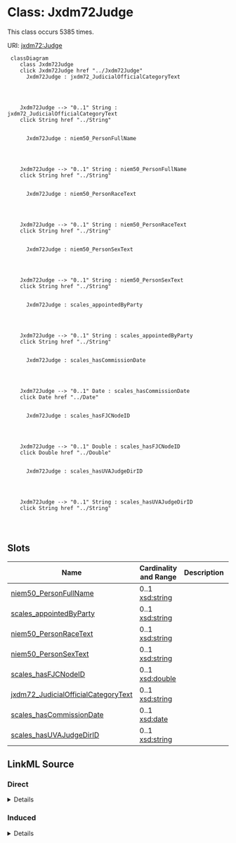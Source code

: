 

# Class: Jxdm72Judge




This class occurs 5385 times.


URI: [jxdm72:Judge](http://release.niem.gov/niem/domains/jxdm/7.2/Judge)






```mermaid
 classDiagram
    class Jxdm72Judge
    click Jxdm72Judge href "../Jxdm72Judge"
      Jxdm72Judge : jxdm72_JudicialOfficialCategoryText
        
          
    
    
    Jxdm72Judge --> "0..1" String : jxdm72_JudicialOfficialCategoryText
    click String href "../String"

        
      Jxdm72Judge : niem50_PersonFullName
        
          
    
    
    Jxdm72Judge --> "0..1" String : niem50_PersonFullName
    click String href "../String"

        
      Jxdm72Judge : niem50_PersonRaceText
        
          
    
    
    Jxdm72Judge --> "0..1" String : niem50_PersonRaceText
    click String href "../String"

        
      Jxdm72Judge : niem50_PersonSexText
        
          
    
    
    Jxdm72Judge --> "0..1" String : niem50_PersonSexText
    click String href "../String"

        
      Jxdm72Judge : scales_appointedByParty
        
          
    
    
    Jxdm72Judge --> "0..1" String : scales_appointedByParty
    click String href "../String"

        
      Jxdm72Judge : scales_hasCommissionDate
        
          
    
    
    Jxdm72Judge --> "0..1" Date : scales_hasCommissionDate
    click Date href "../Date"

        
      Jxdm72Judge : scales_hasFJCNodeID
        
          
    
    
    Jxdm72Judge --> "0..1" Double : scales_hasFJCNodeID
    click Double href "../Double"

        
      Jxdm72Judge : scales_hasUVAJudgeDirID
        
          
    
    
    Jxdm72Judge --> "0..1" String : scales_hasUVAJudgeDirID
    click String href "../String"

        
      
```




<!-- no inheritance hierarchy -->


## Slots

| Name | Cardinality and Range | Description | Inheritance | Occurrences |
| ---  | --- | --- | --- | --- |
| [niem50_PersonFullName](../slots/niem50_PersonFullName.md) | 0..1 <br/> [xsd:string](http://www.w3.org/2001/XMLSchema#string) |  <br/>  | direct | 5385 |
| [scales_appointedByParty](../slots/scales_appointedByParty.md) | 0..1 <br/> [xsd:string](http://www.w3.org/2001/XMLSchema#string) |  <br/>  | direct | 3912 |
| [niem50_PersonRaceText](../slots/niem50_PersonRaceText.md) | 0..1 <br/> [xsd:string](http://www.w3.org/2001/XMLSchema#string) |  <br/>  | direct | 3762 |
| [niem50_PersonSexText](../slots/niem50_PersonSexText.md) | 0..1 <br/> [xsd:string](http://www.w3.org/2001/XMLSchema#string) |  <br/>  | direct | 3762 |
| [scales_hasFJCNodeID](../slots/scales_hasFJCNodeID.md) | 0..1 <br/> [xsd:double](http://www.w3.org/2001/XMLSchema#double) |  <br/>  | direct | 3855 |
| [jxdm72_JudicialOfficialCategoryText](../slots/jxdm72_JudicialOfficialCategoryText.md) | 0..1 <br/> [xsd:string](http://www.w3.org/2001/XMLSchema#string) |  <br/>  | direct | 5385 |
| [scales_hasCommissionDate](../slots/scales_hasCommissionDate.md) | 0..1 <br/> [xsd:date](http://www.w3.org/2001/XMLSchema#date) |  <br/>  | direct | 4257 |
| [scales_hasUVAJudgeDirID](../slots/scales_hasUVAJudgeDirID.md) | 0..1 <br/> [xsd:string](http://www.w3.org/2001/XMLSchema#string) |  <br/>  | direct | 988 |














## LinkML Source

<!-- TODO: investigate https://stackoverflow.com/questions/37606292/how-to-create-tabbed-code-blocks-in-mkdocs-or-sphinx -->

### Direct

<details>

```yaml
name: jxdm72_Judge
from_schema: okns:scales-kg
rank: 1000
slots:
- niem50_PersonFullName
- scales_appointedByParty
- niem50_PersonRaceText
- niem50_PersonSexText
- scales_hasFJCNodeID
- jxdm72_JudicialOfficialCategoryText
- scales_hasCommissionDate
- scales_hasUVAJudgeDirID
class_uri: jxdm72:Judge

```
</details>

### Induced

<details>

```yaml
name: jxdm72_Judge
from_schema: okns:scales-kg
rank: 1000
attributes:
  niem50_PersonFullName:
    name: niem50_PersonFullName
    from_schema: okns:scales-kg
    rank: 1000
    slot_uri: niem50:PersonFullName
    alias: niem50_PersonFullName
    owner: jxdm72_Judge
    domain_of:
    - jxdm72_Attorney
    - jxdm72_CaseDefendantParty
    - jxdm72_CaseDefenseAttorney
    - jxdm72_CaseInitiatingAttorney
    - jxdm72_CaseJudge
    - jxdm72_Judge
    - scales_Party
    range: string
  scales_appointedByParty:
    name: scales_appointedByParty
    from_schema: okns:scales-kg
    rank: 1000
    slot_uri: scales:appointedByParty
    alias: scales_appointedByParty
    owner: jxdm72_Judge
    domain_of:
    - jxdm72_Judge
    range: string
  niem50_PersonRaceText:
    name: niem50_PersonRaceText
    from_schema: okns:scales-kg
    rank: 1000
    slot_uri: niem50:PersonRaceText
    alias: niem50_PersonRaceText
    owner: jxdm72_Judge
    domain_of:
    - jxdm72_CaseDefendantParty
    - jxdm72_Judge
    - niem50_Person
    range: string
  niem50_PersonSexText:
    name: niem50_PersonSexText
    from_schema: okns:scales-kg
    rank: 1000
    slot_uri: niem50:PersonSexText
    alias: niem50_PersonSexText
    owner: jxdm72_Judge
    domain_of:
    - jxdm72_Judge
    range: string
  scales_hasFJCNodeID:
    name: scales_hasFJCNodeID
    from_schema: okns:scales-kg
    rank: 1000
    slot_uri: scales:hasFJCNodeID
    alias: scales_hasFJCNodeID
    owner: jxdm72_Judge
    domain_of:
    - jxdm72_Judge
    range: double
  jxdm72_JudicialOfficialCategoryText:
    name: jxdm72_JudicialOfficialCategoryText
    from_schema: okns:scales-kg
    rank: 1000
    slot_uri: jxdm72:JudicialOfficialCategoryText
    alias: jxdm72_JudicialOfficialCategoryText
    owner: jxdm72_Judge
    domain_of:
    - jxdm72_Judge
    range: string
  scales_hasCommissionDate:
    name: scales_hasCommissionDate
    from_schema: okns:scales-kg
    rank: 1000
    slot_uri: scales:hasCommissionDate
    alias: scales_hasCommissionDate
    owner: jxdm72_Judge
    domain_of:
    - jxdm72_Judge
    range: date
  scales_hasUVAJudgeDirID:
    name: scales_hasUVAJudgeDirID
    from_schema: okns:scales-kg
    rank: 1000
    slot_uri: scales:hasUVAJudgeDirID
    alias: scales_hasUVAJudgeDirID
    owner: jxdm72_Judge
    domain_of:
    - jxdm72_Judge
    range: string
class_uri: jxdm72:Judge

```
</details>